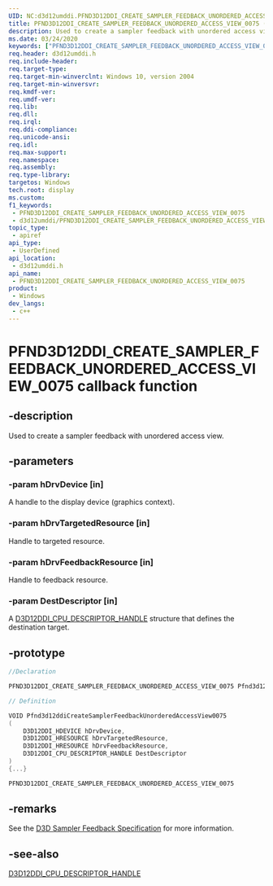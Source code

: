 ```yaml
---
UID: NC:d3d12umddi.PFND3D12DDI_CREATE_SAMPLER_FEEDBACK_UNORDERED_ACCESS_VIEW_0075
title: PFND3D12DDI_CREATE_SAMPLER_FEEDBACK_UNORDERED_ACCESS_VIEW_0075 (d3d12umddi.h)
description: Used to create a sampler feedback with unordered access view.
ms.date: 03/24/2020
keywords: ["PFND3D12DDI_CREATE_SAMPLER_FEEDBACK_UNORDERED_ACCESS_VIEW_0075 callback function"]
req.header: d3d12umddi.h
req.include-header: 
req.target-type: 
req.target-min-winverclnt: Windows 10, version 2004
req.target-min-winversvr: 
req.kmdf-ver: 
req.umdf-ver: 
req.lib: 
req.dll: 
req.irql: 
req.ddi-compliance: 
req.unicode-ansi: 
req.idl: 
req.max-support: 
req.namespace: 
req.assembly: 
req.type-library: 
targetos: Windows
tech.root: display
ms.custom: 
f1_keywords:
 - PFND3D12DDI_CREATE_SAMPLER_FEEDBACK_UNORDERED_ACCESS_VIEW_0075
 - d3d12umddi/PFND3D12DDI_CREATE_SAMPLER_FEEDBACK_UNORDERED_ACCESS_VIEW_0075
topic_type:
 - apiref
api_type:
 - UserDefined
api_location:
 - d3d12umddi.h
api_name:
 - PFND3D12DDI_CREATE_SAMPLER_FEEDBACK_UNORDERED_ACCESS_VIEW_0075
product:
 - Windows
dev_langs:
 - c++
---
```


# PFND3D12DDI_CREATE_SAMPLER_FEEDBACK_UNORDERED_ACCESS_VIEW_0075 callback function


## -description

Used to create a sampler feedback with unordered access view.

## -parameters

### -param hDrvDevice [in]

A handle to the display device (graphics context).

### -param hDrvTargetedResource [in]

Handle to targeted resource.

### -param hDrvFeedbackResource [in]

Handle to feedback resource.

### -param DestDescriptor [in]

A [D3D12DDI_CPU_DESCRIPTOR_HANDLE](ns-d3d12umddi-d3d12ddi_cpu_descriptor_handle.md) structure that defines the destination target.

## -prototype

```cpp
//Declaration

PFND3D12DDI_CREATE_SAMPLER_FEEDBACK_UNORDERED_ACCESS_VIEW_0075 Pfnd3d12ddiCreateSamplerFeedbackUnorderedAccessView0075;

// Definition

VOID Pfnd3d12ddiCreateSamplerFeedbackUnorderedAccessView0075
(
    D3D12DDI_HDEVICE hDrvDevice,
    D3D12DDI_HRESOURCE hDrvTargetedResource,
    D3D12DDI_HRESOURCE hDrvFeedbackResource,
    D3D12DDI_CPU_DESCRIPTOR_HANDLE DestDescriptor
)
{...}

PFND3D12DDI_CREATE_SAMPLER_FEEDBACK_UNORDERED_ACCESS_VIEW_0075


```

## -remarks

See the [D3D Sampler Feedback Specification](https://microsoft.github.io/DirectX-Specs/d3d/SamplerFeedback.html) for more information.

## -see-also

[D3D12DDI_CPU_DESCRIPTOR_HANDLE](ns-d3d12umddi-d3d12ddi_cpu_descriptor_handle.md)

